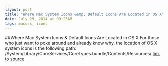 ```yaml
---
layout: post
title: "Where Mac System Icons &amp; Default Icons Are Located in OS X"
date: July 29, 2014 at 09:25AM
tags: macosx, icons
---
```

##Where Mac System Icons &amp; Default Icons Are Located in OS X
For those who just want to poke around and already know why, the location of OS X system icons is the following path:  /System/Library/CoreServices/CoreTypes.bundle/Contents/Resources/
[link to source](http://ift.tt/WZO7wU) 
